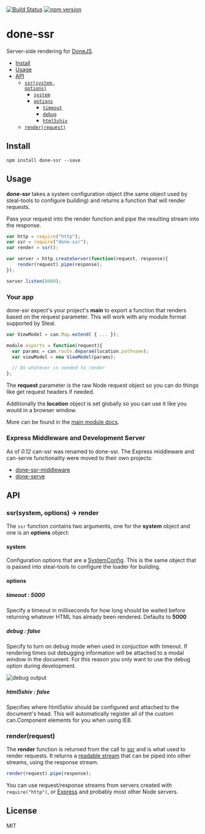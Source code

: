 <!--
@page done-ssr
@group done-ssr.node 0 Node
@group done-ssr.client 1 Client
@group done-ssr.helpers 2 Helpers
@group done-ssr.assets 3 Assets
-->

[![Build Status](https://travis-ci.org/donejs/done-ssr.svg?branch=master)](https://travis-ci.org/donejs/done-ssr)
[![npm version](https://badge.fury.io/js/done-ssr.svg)](http://badge.fury.io/js/done-ssr)

# done-ssr

Server-side rendering for [DoneJS](https://donejs.com/).

- [Install](#install)
- [Usage](#usage)
- [API](#api)
  - <code>[ssr(system, options)](#ssrsystem-options---render)</code>
    - <code>[system](#system)</code>
	- <code>[options](#options)</code>
	  - <code>[timeout](#timeout--5000)</code>
	  - <code>[debug](#debug--false)</code>
	  - <code>[html5shiv](#html5shiv--false)</code>
  - <code>[render(request)](#renderrequest)</code>

## Install

```shell
npm install done-ssr --save
```

## Usage

**done-ssr** takes a system configuration object (the same object used by steal-tools to configure building) and returns a function that will render requests.

Pass your request into the render function and pipe the resulting stream into the response.

```js
var http = require("http");
var ssr = require("done-ssr");
var render = ssr();

var server = http.createServer(function(request, response){
	render(request).pipe(response);
});

server.listen(8080);
```

### Your app

done-ssr expect's your project's **main** to export a function that renders based on the request parameter. This will work with any module format supported by Steal.

```js
var ViewModel = can.Map.extend( { ... });

module.exports = function(request){
  var params = can.route.deparam(location.pathname);
  var viewModel = new ViewModel(params);

  // Do whatever is needed to render
};
```

The **request** parameter is the raw Node request object so you can do things like get request headers if needed.

Additionally the **location** object is set globally so you can use it like you would in a browser window.

More can be found in the [main module docs](https://github.com/donejs/done-ssr/blob/master/docs/main.md).

### Express Middleware and Development Server

As of *0.12* can-ssr was renamed to done-ssr. The Express middleware and can-serve functionality were moved to their own projects:

* [done-ssr-middleware](https://github.com/donejs/done-ssr-middleware)
* [done-serve](https://github.com/donejs/done-serve)

## API

### ssr(system, options) -> render

The `ssr` function contains two arguments, one for the **system** object and one is an **options** object:

#### system

Configuration options that are a [SystemConfig](http://stealjs.com/docs/steal-tools.SystemConfig.html). This is the same object that is passed into steal-tools to configure the loader for building.

#### options

##### timeout : 5000

Specify a timeout in milliseconds for how long should be waited before returning whatever HTML has already been rendered. Defaults to **5000**

##### debug : false

Specify to turn on debug mode when used in conjuction with timeout. If rendering times out debugging information will be attached to a modal window in the document. For this reason you only want to use the debug option during development.

![debug output](https://cloud.githubusercontent.com/assets/361671/14474862/08b5f01e-00cd-11e6-8d70-b3f3ba835493.png)

##### html5shiv : false

Specifies where html5shiv should be configured and attached to the document's head. This will automatically register all of the custom can.Component elements for you when using IE8.

### render(request)

The **render** function is returned from the call to [ssr](#ssrsystem-options---render) and is what used to render requests. It returns a [readable stream](https://nodejs.org/api/stream.html#stream_class_stream_readable) that can be piped into other streams, using the response stream.

```js
render(request).pipe(response);
```

You can use request/response streams from servers created with `require("http")`, or [Express](http://expressjs.com/) and probably most other Node servers.

## License

MIT
